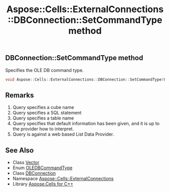 ﻿---
title: Aspose::Cells::ExternalConnections::DBConnection::SetCommandType method
linktitle: SetCommandType
second_title: Aspose.Cells for C++ API Reference
description: 'Aspose::Cells::ExternalConnections::DBConnection::SetCommandType method. Specifies the OLE DB command type in C++.'
type: docs
weight: 1300
url: /cpp/aspose.cells.externalconnections/dbconnection/setcommandtype/
---
## DBConnection::SetCommandType method


Specifies the OLE DB command type.

```cpp
void Aspose::Cells::ExternalConnections::DBConnection::SetCommandType(OLEDBCommandType value)
```

## Remarks


1. Query specifies a cube name
1. Query specifies a SQL statement
1. Query specifies a table name
1. Query specifies that default information has been given, and it is up to the provider how to interpret.
1. Query is against a web based List Data Provider.


## See Also

* Class [Vector](../../../aspose.cells/vector/)
* Enum [OLEDBCommandType](../../oledbcommandtype/)
* Class [DBConnection](../)
* Namespace [Aspose::Cells::ExternalConnections](../../)
* Library [Aspose.Cells for C++](../../../)
